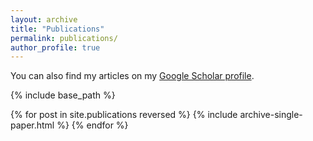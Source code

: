 ```yaml
---
layout: archive
title: "Publications"
permalink: publications/
author_profile: true
---
```


You can also find my articles on my [Google Scholar profile](https://scholar.google.com/citations?user=FfPlF8gAAAAJ).

{% include base_path %}


{% for post in site.publications reversed %}
  {% include archive-single-paper.html %}
{% endfor %}
